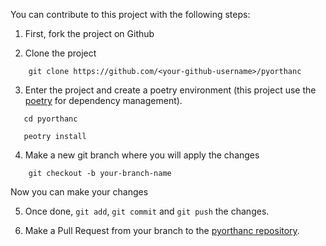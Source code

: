 You can contribute to this project with the following steps:

1. First, fork the project on Github

2. Clone the project

```shell
    git clone https://github.com/<your-github-username>/pyorthanc
```

3. Enter the project and create a poetry environment 
   (this project use the [poetry](https://python-poetry.org/) for dependency management).

```shell
   cd pyorthanc
```
```shell
   peotry install 
```
   
4. Make a new git branch where you will apply the changes
```shell
    git checkout -b your-branch-name
```
   Now you can make your changes

5. Once done, `git add`, `git commit` and `git push` the changes.

6. Make a Pull Request from your branch to the [pyorthanc repository](https://github.com/gacou54/pyorthanc).